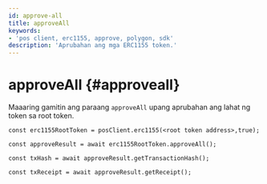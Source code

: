 ```yaml
---
id: approve-all
title: approveAll
keywords:
- 'pos client, erc1155, approve, polygon, sdk'
description: 'Aprubahan ang mga ERC1155 token.'
---
```


# approveAll {#approveall}

Maaaring gamitin ang paraang `approveAll` upang aprubahan ang lahat ng token sa root token.

```
const erc1155RootToken = posClient.erc1155(<root token address>,true);

const approveResult = await erc1155RootToken.approveAll();

const txHash = await approveResult.getTransactionHash();

const txReceipt = await approveResult.getReceipt();

```
